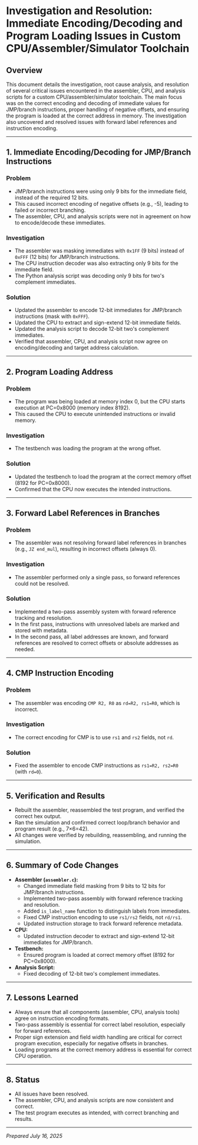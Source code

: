 # Investigation and Resolution: Immediate Encoding/Decoding and Program Loading Issues in Custom CPU/Assembler/Simulator Toolchain

## Overview
This document details the investigation, root cause analysis, and resolution of several critical issues encountered in the assembler, CPU, and analysis scripts for a custom CPU/assembler/simulator toolchain. The main focus was on the correct encoding and decoding of immediate values for JMP/branch instructions, proper handling of negative offsets, and ensuring the program is loaded at the correct address in memory. The investigation also uncovered and resolved issues with forward label references and instruction encoding.

---

## 1. Immediate Encoding/Decoding for JMP/Branch Instructions

### Problem
- JMP/branch instructions were using only 9 bits for the immediate field, instead of the required 12 bits.
- This caused incorrect encoding of negative offsets (e.g., -5), leading to failed or incorrect branching.
- The assembler, CPU, and analysis scripts were not in agreement on how to encode/decode these immediates.

### Investigation
- The assembler was masking immediates with `0x1FF` (9 bits) instead of `0xFFF` (12 bits) for JMP/branch instructions.
- The CPU instruction decoder was also extracting only 9 bits for the immediate field.
- The Python analysis script was decoding only 9 bits for two's complement immediates.

### Solution
- Updated the assembler to encode 12-bit immediates for JMP/branch instructions (mask with `0xFFF`).
- Updated the CPU to extract and sign-extend 12-bit immediate fields.
- Updated the analysis script to decode 12-bit two's complement immediates.
- Verified that assembler, CPU, and analysis script now agree on encoding/decoding and target address calculation.

---

## 2. Program Loading Address

### Problem
- The program was being loaded at memory index 0, but the CPU starts execution at PC=0x8000 (memory index 8192).
- This caused the CPU to execute unintended instructions or invalid memory.

### Investigation
- The testbench was loading the program at the wrong offset.

### Solution
- Updated the testbench to load the program at the correct memory offset (8192 for PC=0x8000).
- Confirmed that the CPU now executes the intended instructions.

---

## 3. Forward Label References in Branches

### Problem
- The assembler was not resolving forward label references in branches (e.g., `JZ end_mul`), resulting in incorrect offsets (always 0).

### Investigation
- The assembler performed only a single pass, so forward references could not be resolved.

### Solution
- Implemented a two-pass assembly system with forward reference tracking and resolution.
- In the first pass, instructions with unresolved labels are marked and stored with metadata.
- In the second pass, all label addresses are known, and forward references are resolved to correct offsets or absolute addresses as needed.

---

## 4. CMP Instruction Encoding

### Problem
- The assembler was encoding `CMP R2, R0` as `rd=R2, rs1=R0`, which is incorrect.

### Investigation
- The correct encoding for CMP is to use `rs1` and `rs2` fields, not `rd`.

### Solution
- Fixed the assembler to encode CMP instructions as `rs1=R2, rs2=R0` (with `rd=0`).

---

## 5. Verification and Results

- Rebuilt the assembler, reassembled the test program, and verified the correct hex output.
- Ran the simulation and confirmed correct loop/branch behavior and program result (e.g., 7×6=42).
- All changes were verified by rebuilding, reassembling, and running the simulation.

---

## 6. Summary of Code Changes

- **Assembler (`assembler.c`):**
  - Changed immediate field masking from 9 bits to 12 bits for JMP/branch instructions.
  - Implemented two-pass assembly with forward reference tracking and resolution.
  - Added `is_label_name` function to distinguish labels from immediates.
  - Fixed CMP instruction encoding to use `rs1/rs2` fields, not `rd/rs1`.
  - Updated instruction storage to track forward reference metadata.
- **CPU:**
  - Updated instruction decoder to extract and sign-extend 12-bit immediates for JMP/branch.
- **Testbench:**
  - Ensured program is loaded at correct memory offset (8192 for PC=0x8000).
- **Analysis Script:**
  - Fixed decoding of 12-bit two's complement immediates.

---

## 7. Lessons Learned

- Always ensure that all components (assembler, CPU, analysis tools) agree on instruction encoding formats.
- Two-pass assembly is essential for correct label resolution, especially for forward references.
- Proper sign extension and field width handling are critical for correct program execution, especially for negative offsets in branches.
- Loading programs at the correct memory address is essential for correct CPU operation.

---

## 8. Status

- All issues have been resolved.
- The assembler, CPU, and analysis scripts are now consistent and correct.
- The test program executes as intended, with correct branching and results.

---

*Prepared July 16, 2025*
